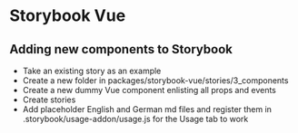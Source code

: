 # Storybook Vue

## Adding new components to Storybook

- Take an existing story as an example
- Create a new folder in packages/storybook-vue/stories/3_components
- Create a new dummy Vue component enlisting all props and events
- Create stories
- Add placeholder English and German md files and register them in .storybook/usage-addon/usage.js for the Usage tab to work
